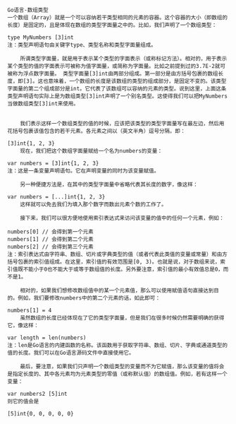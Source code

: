     Go语言-数组类型
    一个数组（Array）就是一个可以容纳若干类型相同的元素的容器。这个容器的大小（即数组的长度）是固定的，且是体现在数组的类型字面量之中的。比如，我们声明了一个数组类型：

    type MyNumbers [3]int
    注：类型声明语句由关键字type、类型名称和类型字面量组成。

        所谓类型字面量，就是用于表示某个类型的字面表示（或称标记方法）。相对的，用于表示某个类型的值的字面表示可被称为值字面量，或简称为字面量。比如之前提到过的3.7E-2就可被称为浮点数字面量。 类型字面量[3]int由两部分组成。第一部分是由方括号包裹的数组长度，即[3]。这也意味着，一个数组的长度是该数组的类型的组成部分，是固定不变的。该类型字面量的第二个组成部分是int。它代表了该数组可以容纳的元素的类型。说到这里，上面这条类型声明语句实际上是为数组类型[3]int声明了一个别名类型。这使得我们可以把MyNumbers当做数组类型[3]int来使用。

    
        我们表示这样一个数组类型的值的时候，应该把该类型的类型字面量写在最左边，然后用花括号包裹该值包含的若干元素。各元素之间以（英文半角）逗号分隔，即：

    [3]int{1, 2, 3}    
        现在，我们把这个数组字面量赋给一个名为numbers的变量：

    var numbers = [3]int{1, 2, 3}
    注：这是一条变量声明语句。它在声明变量的同时为该变量赋值。

        另一种便捷方法是，在其中的类型字面量中省略代表其长度的数字，像这样：

    var numbers = [...]int{1, 2, 3}
        这样就可以免去我们为填入那个数字而数出元素个数的工作了。

        接下来，我们可以很方便地使用索引表达式来访问该变量的值中的任何一个元素，例如：

    numbers[0] // 会得到第一个元素
    numbers[1] // 会得到第二个元素
    numbers[2] // 会得到第三个元素
    注：索引表达式由字符串、数组、切片或字典类型的值（或者代表此类值的变量或常量）和由方括号包裹的索引值组成。在这里，索引值的有效范围是[0, 3)。也就是说，对于数组来说，索引值既不能小于0也不能大于或等于数组值的长度。另外要注意，索引值的最小有效值总是0，而不是1。
    
        相对的，如果我们想修改数组值中的某一个元素值，那么可以使用赋值语句直接达到目的。例如，我们要修改numbers中的第二个元素的话，如此即可：

    numbers[1] = 4
        虽然数组的长度已经体现在了它的类型字面量，但是我们在很多时候仍然需要明确的获得它，像这样：

    var length = len(numbers)
    注：len是Go语言的内建函数的名称。该函数用于获取字符串、数组、切片、字典或通道类型的值的长度。我们可以在Go语言源码文件中直接使用它。
    
        最后，要注意，如果我们只声明一个数组类型的变量而不为它赋值，那么该变量的值将会是指定长度的、其中各元素均为元素类型的零值（或称默认值）的数组值。例如，若有这样一个变量：

    var numbers2 [5]int
    则它的值会是

    [5]int{0, 0, 0, 0, 0}